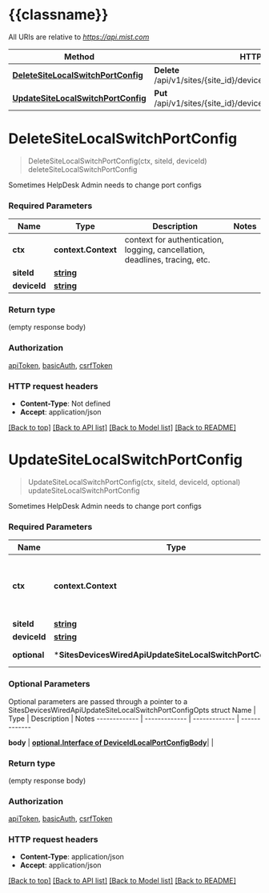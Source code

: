 # {{classname}}

All URIs are relative to *https://api.mist.com*

Method | HTTP request | Description
------------- | ------------- | -------------
[**DeleteSiteLocalSwitchPortConfig**](SitesDevicesWiredApi.md#DeleteSiteLocalSwitchPortConfig) | **Delete** /api/v1/sites/{site_id}/devices/{device_id}/local_port_config | deleteSiteLocalSwitchPortConfig
[**UpdateSiteLocalSwitchPortConfig**](SitesDevicesWiredApi.md#UpdateSiteLocalSwitchPortConfig) | **Put** /api/v1/sites/{site_id}/devices/{device_id}/local_port_config | updateSiteLocalSwitchPortConfig

# **DeleteSiteLocalSwitchPortConfig**
> DeleteSiteLocalSwitchPortConfig(ctx, siteId, deviceId)
deleteSiteLocalSwitchPortConfig

Sometimes HelpDesk Admin needs to change port configs

### Required Parameters

Name | Type | Description  | Notes
------------- | ------------- | ------------- | -------------
 **ctx** | **context.Context** | context for authentication, logging, cancellation, deadlines, tracing, etc.
  **siteId** | [**string**](.md)|  | 
  **deviceId** | [**string**](.md)|  | 

### Return type

 (empty response body)

### Authorization

[apiToken](../README.md#apiToken), [basicAuth](../README.md#basicAuth), [csrfToken](../README.md#csrfToken)

### HTTP request headers

 - **Content-Type**: Not defined
 - **Accept**: application/json

[[Back to top]](#) [[Back to API list]](../README.md#documentation-for-api-endpoints) [[Back to Model list]](../README.md#documentation-for-models) [[Back to README]](../README.md)

# **UpdateSiteLocalSwitchPortConfig**
> UpdateSiteLocalSwitchPortConfig(ctx, siteId, deviceId, optional)
updateSiteLocalSwitchPortConfig

Sometimes HelpDesk Admin needs to change port configs

### Required Parameters

Name | Type | Description  | Notes
------------- | ------------- | ------------- | -------------
 **ctx** | **context.Context** | context for authentication, logging, cancellation, deadlines, tracing, etc.
  **siteId** | [**string**](.md)|  | 
  **deviceId** | [**string**](.md)|  | 
 **optional** | ***SitesDevicesWiredApiUpdateSiteLocalSwitchPortConfigOpts** | optional parameters | nil if no parameters

### Optional Parameters
Optional parameters are passed through a pointer to a SitesDevicesWiredApiUpdateSiteLocalSwitchPortConfigOpts struct
Name | Type | Description  | Notes
------------- | ------------- | ------------- | -------------


 **body** | [**optional.Interface of DeviceIdLocalPortConfigBody**](DeviceIdLocalPortConfigBody.md)|  | 

### Return type

 (empty response body)

### Authorization

[apiToken](../README.md#apiToken), [basicAuth](../README.md#basicAuth), [csrfToken](../README.md#csrfToken)

### HTTP request headers

 - **Content-Type**: application/json
 - **Accept**: application/json

[[Back to top]](#) [[Back to API list]](../README.md#documentation-for-api-endpoints) [[Back to Model list]](../README.md#documentation-for-models) [[Back to README]](../README.md)

